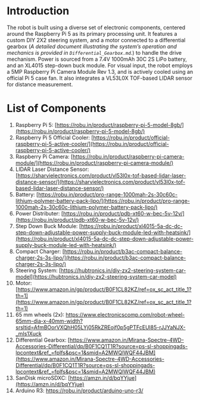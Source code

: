 # Introduction  
  
The robot is built using a diverse set of electronic components, centered around the Raspberry Pi 5 as its primary processing unit. It features a custom DIY 2X2 steering system, and a motor connected to a differential gearbox (*A detailed document illustrating the system’s operation and mechanics is provided in `Differential_Gearbox.md`.*) to handle the drive mechanism. Power is sourced from a 7.4V 1000mAh 30C 2S LiPo battery, and an XL4015 step-down buck module. For visual input, the robot employs a 5MP Raspberry Pi Camera Module Rev 1.3, and is actively cooled using an official Pi 5 case fan. It also integrates a VL53L0X TOF-based LIDAR sensor for distance measurement.  
  
# List of Components  
  
1. Raspberry Pi 5: [https://robu.in/product/raspberry-pi-5-model-8gb/](https://robu.in/product/raspberry-pi-5-model-8gb/)  
2. Raspberry Pi 5 Official Cooler: [https://robu.in/product/official-raspberry-pi-5-active-cooler/](https://robu.in/product/official-raspberry-pi-5-active-cooler/)  
3. Raspberry Pi Camera: [https://robu.in/product/raspberry-pi-camera-module/](https://robu.in/product/raspberry-pi-camera-module/)  
4. LIDAR Laser Distance Sensor: [https://sharvielectronics.com/product/vl53l0x-tof-based-lidar-laser-distance-sensor/](https://sharvielectronics.com/product/vl53l0x-tof-based-lidar-laser-distance-sensor/)  
5. Battery: [https://robu.in/product/pro-range-1000mah-2s-30c60c-lithium-polymer-battery-pack-lipo/](https://robu.in/product/pro-range-1000mah-2s-30c60c-lithium-polymer-battery-pack-lipo/)  
6. Power Distributer: [https://robu.in/product/pdb-xt60-w-bec-5v-12v/](https://robu.in/product/pdb-xt60-w-bec-5v-12v/)  
7. Step Down Buck Module: [https://robu.in/product/xl4015-5a-dc-dc-step-down-adjustable-power-supply-buck-module-led-with-heatsink/](https://robu.in/product/xl4015-5a-dc-dc-step-down-adjustable-power-supply-buck-module-led-with-heatsink/)  
8. Compact Charger: [https://robu.in/product/b3ac-compact-balance-charger-2s-3s-lipo/](https://robu.in/product/b3ac-compact-balance-charger-2s-3s-lipo/)  
9. Steering System: [https://hubtronics.in/diy-zx2-steering-system-car-model](https://hubtronics.in/diy-zx2-steering-system-car-model)  
10. Motor: [https://www.amazon.in/gp/product/B0F1CL82KZ/ref=ox_sc_act_title_1?th=1](https://www.amazon.in/gp/product/B0F1CL82KZ/ref=ox_sc_act_title_1?th=1)  
11. 65 mm wheels (2x): https://www.electronicscomp.com/robot-wheel-65mm-dia-x-40mm-width?srsltid=AfmBOorVXQhH05LYj05RkZREojf0p5gPTFcEUl85-rJJYaNJX-_mIs1Xuck
12. Differential Gearbox: [https://www.amazon.in/Mirana-Spectre-4WD-Accessories-Differential/dp/B0F1CQ1T1R?source=ps-sl-shoppingads-lpcontext&ref_=fplfs&psc=1&smid=A2MWQIWQF44JBM](https://www.amazon.in/Mirana-Spectre-4WD-Accessories-Differential/dp/B0F1CQ1T1R?source=ps-sl-shoppingads-lpcontext&ref_=fplfs&psc=1&smid=A2MWQIWQF44JBM)  
13. SanDisk microSDXC: [https://amzn.in/d/bqYYjue](https://amzn.in/d/bqYYjue)
14. Arduino R3: https://robu.in/product/arduino-uno-r3/
